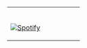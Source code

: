 <table width="100%"> 
  <tr>
  <td width="50%">
      
&nbsp; <br> [![Spotify](https://Nox.vercel.app/api/spotify)](https://open.spotify.com/user/Note)

  </td>
  <td width="50%">
